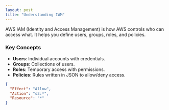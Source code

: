 ```yaml
---
layout: post
title: "Understanding IAM"
---
```


AWS IAM (Identity and Access Management) is how AWS controls who can access what. It helps you define users, groups, roles, and policies.

### Key Concepts
- **Users**: Individual accounts with credentials.
- **Groups**: Collections of users.
- **Roles**: Temporary access with permissions.
- **Policies**: Rules written in JSON to allow/deny access.

```json
{
  "Effect": "Allow",
  "Action": "s3:*",
  "Resource": "*"
}
